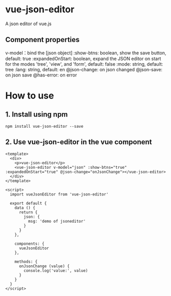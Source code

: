 # vue-json-editor

A json editor of vue.js

## Component properties

v-model：bind the [json object]
:show-btns: boolean, show the save button, default: true
:expandedOnStart: boolean, expand the JSON editor on start for the modes 'tree', 'view', and 'form', default: false
:mode: string, default: tree
:lang: string, default: en
@json-change: on json changed
@json-save: on json save
@has-error: on error

# How to use

## 1. Install using npm

```
npm install vue-json-editor --save
```

## 2. Use vue-json-editor in the vue component

```vue
<template>
  <div>
    <p>vue-json-editor</p>
    <vue-json-editor v-model="json" :show-btns="true" :expandedOnStart="true" @json-change="onJsonChange"></vue-json-editor>
  </div>
</template>

<script>
  import vueJsonEditor from 'vue-json-editor'

  export default {
    data () {
      return {
        json: {
          msg: 'demo of jsoneditor'
        }
      }
    },

    components: {
      vueJsonEditor
    },

    methods: {
      onJsonChange (value) {
        console.log('value:', value)
      }
    }
  }
</script>
```
